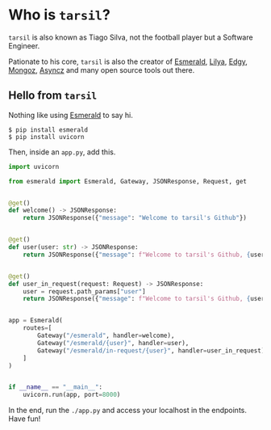 # Who is `tarsil`?

`tarsil` is also known as Tiago Silva, not the football player but a Software Engineer.

Pationate to his core, `tarsil` is also the creator of [Esmerald][esmerald], [Lilya][lilya],
[Edgy][edgy], [Mongoz][mongoz], [Asyncz][asyncz] and many open source tools out there.

## Hello from `tarsil`

Nothing like using [Esmerald][esmerald] to say hi.

```shell
$ pip install esmerald
$ pip install uvicorn
```

Then, inside an `app.py`, add this.

```python
import uvicorn

from esmerald import Esmerald, Gateway, JSONResponse, Request, get


@get()
def welcome() -> JSONResponse:
    return JSONResponse({"message": "Welcome to tarsil's Github"})


@get()
def user(user: str) -> JSONResponse:
    return JSONResponse({"message": f"Welcome to tarsil's Github, {user}"})


@get()
def user_in_request(request: Request) -> JSONResponse:
    user = request.path_params["user"]
    return JSONResponse({"message": f"Welcome to tarsil's Github, {user}"})


app = Esmerald(
    routes=[
        Gateway("/esmerald", handler=welcome),
        Gateway("/esmerald/{user}", handler=user),
        Gateway("/esmerald/in-request/{user}", handler=user_in_request),
    ]
)


if __name__ == "__main__":
    uvicorn.run(app, port=8000)
```

In the end, run the `./app.py` and access your localhost in the endpoints. Have fun!

[esmerald]: https://esmerald.dev
[lilya]: https://lilya.dev
[edgy]: https://edgy.dymmond.com
[mongoz]: https://mongoz.dymmond.com
[asyncz]: https://asyncz.dymmond.com
